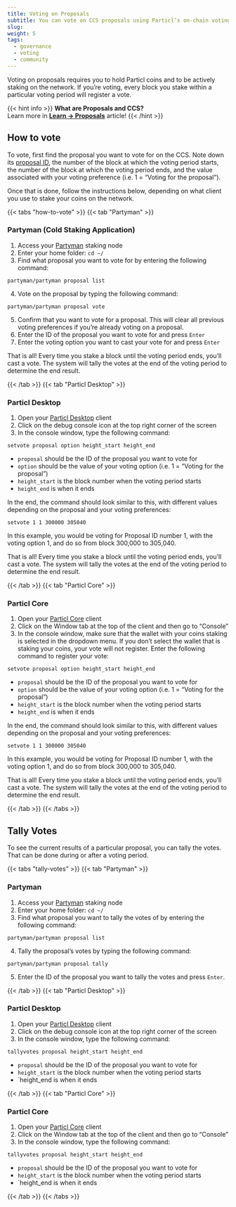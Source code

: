 ```yaml
---
title: Voting on Proposals
subtitle: You can vote on CCS proposals using Particl’s on-chain voting system
slug: 
weight: 5
tags:
  - governance
  - voting
  - community
---
```


Voting on proposals requires you to hold Particl coins and to be actively staking on the network. If you’re voting, every block you stake within a particular voting period will register a vote.

{{< hint info >}}
**What are Proposals and CCS?**\
Learn more in **[Learn -> Proposals](/learn/misc/proposals/)** article!
{{< /hint >}}


## How to vote

To vote, first find the proposal you want to vote for on the CCS. Note down its [proposal ID](https://ccs.particl.io/), the number of the block at which the voting period starts, the number of the block at which the voting period ends, and the value associated with your voting preference (i.e. 1 = “Voting for the proposal”).

Once that is done, follow the instructions below, depending on what client you use to stake your coins on the network.


{{< tabs "how-to-vote" >}}
{{< tab "Partyman" >}}

### Partyman (Cold Staking Application)

1. Access your [Partyman](/learn/staking/partyman/) staking node
2. Enter your home folder: `cd ~/`
3. Find what proposal you want to vote for by entering the following command:

```
partyman/partyman proposal list
```

4. Vote on the proposal by typing the following command:

```
partyman/partyman proposal vote
```

5. Confirm that you want to vote for a proposal. This will clear all previous voting preferences if you’re already voting on a proposal.
6. Enter the ID of the proposal you want to vote for and press `Enter`
7. Enter the voting option you want to cast your vote for and press `Enter`

That is all! Every time you stake a block until the voting period ends, you’ll cast a vote. The system will tally the votes at the end of the voting period to determine the end result.

{{< /tab >}}
{{< tab "Particl Desktop" >}}

### Particl Desktop

1. Open your [Particl Desktop](/tutorial/wallets/particl-desktop/) client
2. Click on the debug console icon at the top right corner of the screen
3. In the console window, type the following command:

```
setvote proposal option height_start height_end
```

- `proposal` should be the ID of the proposal you want to vote for
- `option` should be the value of your voting option (i.e. 1 = “Voting for the proposal”)
- `height_start` is the block number when the voting period starts
- `height_end` is when it ends

In the end, the command should look similar to this, with different values depending on the proposal and your voting preferences:

```
setvote 1 1 300000 305040
```

In this example, you would be voting for Proposal ID number 1, with the voting option 1, and do so from block 300,000 to 305,040. 

That is all! Every time you stake a block until the voting period ends, you’ll cast a vote. The system will tally the votes at the end of the voting period to determine the end result.

{{< /tab >}}
{{< tab "Particl Core" >}}

### Particl Core

1. Open your [Particl Core](/tutorial/wallets/particl-core/) client
2. Click on the Window tab at the top of the client and then go to “Console”
3. In the console window, make sure that the wallet with your coins staking is selected in the dropdown menu. If you don’t select the wallet that is staking your coins, your vote will not register.
Enter the following command to register your vote:

```
setvote proposal option height_start height_end
```

- `proposal` should be the ID of the proposal you want to vote for
- `option` should be the value of your voting option (i.e. 1 = “Voting for the proposal”)
- `height_start` is the block number when the voting period starts
- `height_end` is when it ends

In the end, the command should look similar to this, with different values depending on the proposal and your voting preferences:

```
setvote 1 1 300000 305040
```

In this example, you would be voting for Proposal ID number 1, with the voting option 1, and do so from block 300,000 to 305,040. 

That is all! Every time you stake a block until the voting period ends, you’ll cast a vote. The system will tally the votes at the end of the voting period to determine the end result.

{{< /tab >}}
{{< /tabs >}}



## Tally Votes

To see the current results of a particular proposal, you can tally the votes. That can be done during or after a voting period.

{{< tabs "tally-votes" >}}
{{< tab "Partyman" >}}

### Partyman

1. Access your [Partyman](/learn/staking/partyman/) staking node
2. Enter your home folder: `cd ~/`
3. Find what proposal you want to tally the votes of by entering the following command:

```
partyman/partyman proposal list
```

4. Tally the proposal’s votes by typing the following command:

```
partyman/partyman proposal tally
```

5. Enter the ID of the proposal you want to tally the votes and press `Enter`.

{{< /tab >}}
{{< tab "Particl Desktop" >}}

### Particl Desktop

1. Open your [Particl Desktop](/tutorial/wallets/particl-desktop/) client
2. Click on the debug console icon at the top right corner of the screen
3. In the console window, type the following command:

```
tallyvotes proposal height_start height_end
```

- `proposal` should be the ID of the proposal you want to vote for
- `height_start` is the block number when the voting period starts
- `height_end is when it ends

{{< /tab >}}
{{< tab "Particl Core" >}}

### Particl Core

1. Open your [Particl Core](/tutorial/wallets/particl-core/) client
2. Click on the Window tab at the top of the client and then go to “Console”
3. In the console window, type the following command:

```
tallyvotes proposal height_start height_end
```

- `proposal` should be the ID of the proposal you want to vote for
- `height_start` is the block number when the voting period starts
- `height_end is when it ends

{{< /tab >}}
{{< /tabs >}}
